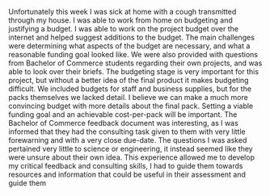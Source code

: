 Unfortunately this week I was sick at home with a cough transmitted through my house. I was able to work from home on budgeting and justifying a budget. I was able to work on the project budget over the internet and helped suggest additions to the budget. The main challenges were determining what aspects of the budget are necessary, and what a reasonable funding goal looked like. We were also provided with questions from Bachelor of Commerce students regarding their own projects, and was able to look over their briefs.
The budgeting stage is very important for this project, but without a better idea of the final product it makes budgeting difficult. We included budgets for staff and business supplies, but for the packs themselves we lacked detail. I believe we can make a much more convincing budget with more details about the final pack. Setting a viable funding goal and an achievable cost-per-pack will be important. The Bachelor of Commerce feedback document was interesting, as I was informed that they had the consulting task given to them with very little forewarning and with a very close due-date. The questions I was asked pertained very little to science or engineering, it instead seemed like they were unsure about their own idea. This experience allowed me to develop my critical feedback and consulting skills, I had to guide them towards resources and information that could be useful in their assessment and guide them 